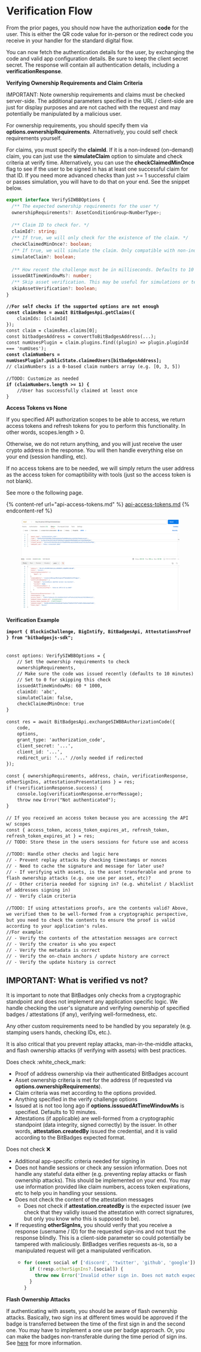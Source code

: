 # Verification Flow

From the prior pages, you should now have the authorization **code** for the user. This is either the QR code value for in-person or the redirect code you receive in your handler for the standard digital flow.

You can now fetch the authentication details for the user, by exchanging the code and valid app configuration details. Be sure to keep the client secret secret. The response will contain all authentication details, including a **verificationResponse**.

**Verifying Ownership Requirements and Claim Criteria**

IMPORTANT: Note ownership requirements and claims must be checked server-side. The additional parameters specified in the URL / client-side are just for display purposes and are not cached with the request and may potentially be manipulated by a malicious user.

For ownership requirements, you should specify them via **options.ownershipRequirements**. Alternatively, you could self check requirements yourself.

For claims, you must specify the **claimId**. If it is a non-indexed (on-demand) claim, you can just use the **simulateClaim** option to simulate and check criteria at verify time. Alternatively, you can use the **checkClaimedMinOnce** flag to see if the user to be signed in has at least one successful claim for that ID. If you need more advanced checks than just >= 1 successful claim or passes simulation, you will have to do that on your end. See the snippet below.

```typescript
export interface VerifySIWBBOptions {
  /** The expected ownership requirements for the user */
  ownershipRequirements?: AssetConditionGroup<NumberType>;

  /** Claim ID to check for. */
  claimId?: string;
  /** If true, we will only check for the existence of the claim. */
  checkClaimedMinOnce?: boolean;
  /** If true, we will simulate the claim. Only compatible with non-indexed on-demand claims. */
  simulateClaim?: boolean;

  /** How recent the challenge must be in milliseconds. Defaults to 10 minutes. If 0, we will not check the time. */
  issuedAtTimeWindowMs?: number;
  /** Skip asset verification. This may be useful for simulations or testing */
  skipAssetVerification?: boolean;
}
```

<pre class="language-typescript"><code class="lang-typescript"><strong>//For self checks if the supported options are not enough
</strong><strong>const claimsRes = await BitBadgesApi.getClaims({
</strong>    claimIds: [claimId]
});
const claim = claimsRes.claims[0];
const bitbadgesAddress = convertToBitBadgesAddress(...);
const numUsesPlugin = claim.plugins.find((plugin) => plugin.pluginId === 'numUses');
<strong>const claimNumbers = numUsesPlugin?.publicState.claimedUsers[bitbadgesAddress];
</strong>// claimNumbers is a 0-based claim numbers array (e.g. [0, 3, 5])

//TODO: Customize as needed
<strong>if (claimNumbers.length >= 1) {
</strong>    //User has successfully claimed at least once
}
</code></pre>

**Access Tokens vs None**

If you specified API authorization scopes to be able to access, we return access tokens and refresh tokens for you to perform this functionality. In other words, scopes.length > 0.

Otherwise, we do not return anything, and you will just receive the user crypto address in the response. You will then handle everything else on your end (session handling, etc).

If no access tokens are to be needed, we will simply return the user address as the access token for comaptibility with tools (just so the access token is not blank).

See more o the following page.

{% content-ref url="api-access-tokens.md" %}
[api-access-tokens.md](api-access-tokens.md)
{% endcontent-ref %}

<figure><img src="../../../.gitbook/assets/image (2) (1) (1) (1) (1) (1) (1) (1).png" alt=""><figcaption></figcaption></figure>

**Verification Example**

<pre class="language-tsx"><code class="lang-tsx"><strong>import { BlockinChallenge, BigIntify, BitBadgesApi, AttestationsProof } from "bitbadgesjs-sdk";
</strong>

const options: VerifySIWBBOptions = { 
    // Set the ownership requirements to check
    ownershipRequirements,
    // Make sure the code was issued recently (defaults to 10 minutes) 
    // Set to 0 for skipping this check
    issuedAtTimeWindowMs: 60 * 1000,
    claimId: 'abc',
    simulateClaim: false,
    checkClaimedMinOnce: true
}

const res = await BitBadgesApi.exchangeSIWBBAuthorizationCode({ 
    code, 
    options,
    grant_type: 'authorization_code',
    client_secret: '...',
    client_id: '...',
    redirect_uri: '...' //only needed if redirected
});

const { ownershipRequirements, address, chain, verificationResponse, otherSignIns, attestationsPresentations } = res;
if (!verificationResponse.success) {
    console.log(verificationResponse.errorMessage);    
    throw new Error("Not authenticated");
}

// If you received an access token because you are accessing the API w/ scopes
const { access_token, access_token_expires_at, refresh_token, refresh_token_expires_at } = res;
// TODO: Store these in the users sessions for future use and access

//TODO: Handle other checks and logic here
// - Prevent replay attacks by checking timestamps or nonces
// - Need to cache the signature and message for later use?
// - If verifying with assets, is the asset transferable and prone to flash ownership attacks (e.g. one use per asset, etc)?
// - Other criteria needed for signing in? (e.g. whitelist / blacklist of addresses signing in)
// - Verify claim criteria

//TODO: If using attestations proofs, are the contents valid? Above, we verified them to be well-formed from a cryptographic perspective, but you need to check the contents to ensure the proof is valid according to your application's rules.
//For example:
// - Verify the contents of the attestation messages are correct
// - Verify the creator is who you expect
// - Verify the metadata is correct
// - Verify the on-chain anchors / update history are correct
// - Verify the update history is correct
</code></pre>

## **IMPORTANT: What is verified vs not?**

It is important to note that BitBadges only checks from a cryptographic standpoint and does not implement any application specific logic. We handle checking the user's signature and verifying ownership of specified badges / attestations (if any), verifying well-formedness, etc.

Any other custom requirements need to be handled by you separately (e.g. stamping users hands, checking IDs, etc.).

It is also critical that you prevent replay attacks, man-in-the-middle attacks, and flash ownership attacks (if verifying with assets) with best practices.

Does check :white\_check\_mark:

* Proof of address ownership via their authenticated BitBadges account
* Asset ownership criteria is met for the address (if requested via **options.ownershipRequirements**).
* Claim criteria was met according to the options provided.
* Anything specified in the verify challenge options
* Issued at is not too long ago if **options.isssuedAtTimeWindowMs** is specified. Defaults to 10 minutes.
* Attestations (if applicable) are well-formed from a cryptographic standpoint (data integrity, signed correctly) by the issuer. In other words, **attestation.createdBy** issued the credential, and it is valid according to the BitBadges expected format.

Does not check :x:

* Additional app-specific criteria needed for signing in
* Does not handle sessions or check any session information. Does not handle any stateful data either (e.g. preventing replay attacks or flash ownership attacks). This should be implemented on your end. You may use information provided like claim numbers, access token expirations, etc to help you in handling your sessions.
* Does not check the content of the attestation messages
  * Does not check if **attestation.createdBy** is the expected issuer (we check that they validly issued the attestation with correct signatures, but only you know who this is supposed to be).
* If requesting **otherSignIns,** you should verify that you receive a response (username / ID) for the requested sign-ins and not trust the response blindly. This is a client-side parameter so could potentially be tampered with maliciously. BitBadges verifies requests as-is, so a manipulated request will get a manipulated verification.
  * ```typescript
    for (const social of ['discord', 'twitter', 'github', 'google']) {
      if (!resp.otherSignIns?.[social]) {
        throw new Error('Invalid other sign in. Does not match expected.');
      }
    }
    ```

**Flash Ownership Attacks**

If authenticating with assets, you should be aware of flash ownership attacks. Basically, two sign ins at different times would be approved if the badge is transferred between the time of the first sign in and the second one. You may have to implement a one use per badge approach. Or, you can make the badges non-transferable during the time period of sign ins. See [here](https://blockin.gitbook.io/blockin/developer-docs/core-concepts) for more information.
